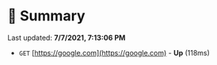 # 📖 Summary
Last updated: **7/7/2021, 7:13:06 PM**

- `GET` [https://google.com](https://google.com) - **Up** (118ms)
